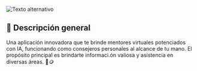 ![Texto alternativo](https://i.imgur.com/9pjyHZK.png)
## 📄 Descripción general
Una aplicación innovadora que te brinde mentores virtuales potenciados con IA, funcionando como consejeros personales al alcance de tu mano. El propósito principal es brindarte informaci.ón valiosa y asistencia en diversas áreas. 🧠🪙
